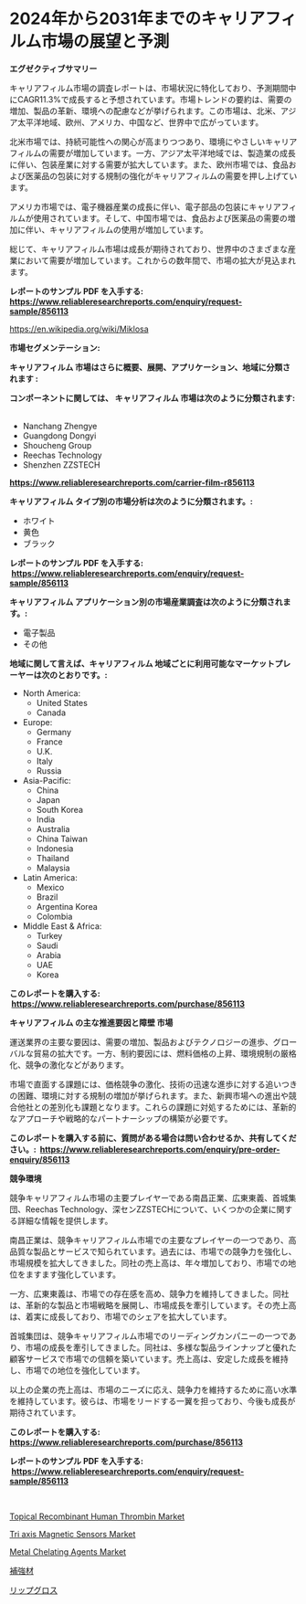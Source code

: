 <p><h1>2024年から2031年までのキャリアフィルム市場の展望と予測</h1></p><p><strong>エグゼクティブサマリー</strong></p>
<p><p>キャリアフィルム市場の調査レポートは、市場状況に特化しており、予測期間中にCAGR11.3%で成長すると予想されています。市場トレンドの要約は、需要の増加、製品の革新、環境への配慮などが挙げられます。この市場は、北米、アジア太平洋地域、欧州、アメリカ、中国など、世界中で広がっています。</p><p>北米市場では、持続可能性への関心が高まりつつあり、環境にやさしいキャリアフィルムの需要が増加しています。一方、アジア太平洋地域では、製造業の成長に伴い、包装産業に対する需要が拡大しています。また、欧州市場では、食品および医薬品の包装に対する規制の強化がキャリアフィルムの需要を押し上げています。</p><p>アメリカ市場では、電子機器産業の成長に伴い、電子部品の包装にキャリアフィルムが使用されています。そして、中国市場では、食品および医薬品の需要の増加に伴い、キャリアフィルムの使用が増加しています。</p><p>総じて、キャリアフィルム市場は成長が期待されており、世界中のさまざまな産業において需要が増加しています。これからの数年間で、市場の拡大が見込まれます。</p></p>
<p><strong>レポートのサンプル PDF を入手する: <a href="https://www.reliableresearchreports.com/enquiry/request-sample/856113">https://www.reliableresearchreports.com/enquiry/request-sample/856113</a></strong></p>
<p><a href="https://en.wikipedia.org/wiki/Miklosa">https://en.wikipedia.org/wiki/Miklosa</a></p>
<p><strong>市場セグメンテーション:</strong></p>
<p><strong> キャリアフィルム 市場はさらに概要、展開、アプリケーション、地域に分類されます :</strong></p>
<p><strong>コンポーネントに関しては、 キャリアフィルム 市場は次のように分類されます: &nbsp;</strong></p>
<p><ul><li>Nanchang Zhengye</li><li>Guangdong Dongyi</li><li>Shoucheng Group</li><li>Reechas Technology</li><li>Shenzhen ZZSTECH</li></ul></p>
<p><strong><a href="https://www.reliableresearchreports.com/carrier-film-r856113">https://www.reliableresearchreports.com/carrier-film-r856113</a></strong></p>
<p><strong> キャリアフィルム タイプ別の市場分析は次のように分類されます。:</strong></p>
<p><ul><li>ホワイト</li><li>黄色</li><li>ブラック</li></ul></p>
<p><strong>レポートのサンプル PDF を入手する: &nbsp;<a href="https://www.reliableresearchreports.com/enquiry/request-sample/856113">https://www.reliableresearchreports.com/enquiry/request-sample/856113</a></strong></p>
<p><strong> キャリアフィルム アプリケーション別の市場産業調査は次のように分類されます。:</strong></p>
<p><ul><li>電子製品</li><li>その他</li></ul></p>
<p><strong>地域に関して言えば、キャリアフィルム 地域ごとに利用可能なマーケットプレーヤーは次のとおりです。:</strong></p>
<p><ul>
    <li>
        North America:
        <ul>
            <li>United States</li>
            <li>Canada</li>
        </ul>
    </li>
    <li>
        Europe:
        <ul>
            <li>Germany</li>
            <li>France</li>
            <li>U.K.</li>
            <li>Italy</li>
            <li>Russia</li>
        </ul>
    </li>
    <li>
        Asia-Pacific:
        <ul>
            <li>China</li>
            <li>Japan</li>
            <li>South Korea</li>
            <li>India</li>
            <li>Australia</li>
            <li>China Taiwan</li>
            <li>Indonesia</li>
            <li>Thailand</li>
            <li>Malaysia</li>
        </ul>
    </li>
    <li>
        Latin America:
        <ul>
            <li>Mexico</li>
            <li>Brazil</li>
            <li>Argentina Korea</li>
            <li>Colombia</li>
        </ul>
    </li>
    <li>
        Middle East & Africa:
        <ul>
            <li>Turkey</li>
            <li>Saudi</li>
            <li>Arabia</li>
            <li>UAE</li>
            <li>Korea</li>
        </ul>
    </li>
    </ul></p>
<p><strong>このレポートを購入する: &nbsp;<a href="https://www.reliableresearchreports.com/purchase/856113">https://www.reliableresearchreports.com/purchase/856113</a></strong></p>
<p><strong>キャリアフィルム の主な推進要因と障壁 市場</strong></p>
<p><p>運送業界の主要な要因は、需要の増加、製品およびテクノロジーの進歩、グローバルな貿易の拡大です。一方、制約要因には、燃料価格の上昇、環境規制の厳格化、競争の激化などがあります。</p><p>市場で直面する課題には、価格競争の激化、技術の迅速な進歩に対する追いつきの困難、環境に対する規制の増加が挙げられます。また、新興市場への進出や競合他社との差別化も課題となります。これらの課題に対処するためには、革新的なアプローチや戦略的なパートナーシップの構築が必要です。</p></p>
<p><strong>このレポートを購入する前に、質問がある場合は問い合わせるか、共有してください。:&nbsp; <a href="https://www.reliableresearchreports.com/enquiry/pre-order-enquiry/856113">https://www.reliableresearchreports.com/enquiry/pre-order-enquiry/856113</a></strong></p>
<p><strong>競争環境</strong></p>
<p><p>競争キャリアフィルム市場の主要プレイヤーである南昌正業、広東東義、首城集団、Reechas Technology、深センZZSTECHについて、いくつかの企業に関する詳細な情報を提供します。</p><p>南昌正業は、競争キャリアフィルム市場での主要なプレイヤーの一つであり、高品質な製品とサービスで知られています。過去には、市場での競争力を強化し、市場規模を拡大してきました。同社の売上高は、年々増加しており、市場での地位をますます強化しています。</p><p>一方、広東東義は、市場での存在感を高め、競争力を維持してきました。同社は、革新的な製品と市場戦略を展開し、市場成長を牽引しています。その売上高は、着実に成長しており、市場でのシェアを拡大しています。</p><p>首城集団は、競争キャリアフィルム市場でのリーディングカンパニーの一つであり、市場の成長を牽引してきました。同社は、多様な製品ラインナップと優れた顧客サービスで市場での信頼を築いています。売上高は、安定した成長を維持し、市場での地位を強化しています。</p><p>以上の企業の売上高は、市場のニーズに応え、競争力を維持するために高い水準を維持しています。彼らは、市場をリードする一翼を担っており、今後も成長が期待されています。</p></p>
<p><strong>このレポートを購入する: &nbsp; <a href="https://www.reliableresearchreports.com/purchase/856113">https://www.reliableresearchreports.com/purchase/856113</a></strong></p>
<p><strong>レポートのサンプル PDF を入手する: &nbsp;<a href="https://www.reliableresearchreports.com/enquiry/request-sample/856113">https://www.reliableresearchreports.com/enquiry/request-sample/856113</a></strong><strong></strong></p>
<p>&nbsp;</p>
<p><p><a href="https://issuu.com/reportprime-2/docs/topical-recombinant-human-thrombin-market-size-203">Topical Recombinant Human Thrombin Market</a></p><p><a href="https://github.com/theanastasiyah/Market-Research-Report-List-1/blob/main/tri-axis-magnetic-sensors-market.md">Tri axis Magnetic Sensors Market</a></p><p><a href="https://medium.com/@luke.wilson7856/metal-chelating-agents-market-size-share-analysis-growth-trends-forecasts-2024-2031-66edeaae8315">Metal Chelating Agents Market</a></p><p><a href="https://github.com/DanykaKilback/Market-Research-Report-List-2/blob/main/36653909070.md">補強材</a></p><p><a href="https://medium.com/@jonesrgloria386/%E3%83%AA%E3%83%83%E3%83%97%E3%82%B0%E3%83%AD%E3%82%B9%E5%B8%82%E5%A0%B4-%E3%82%B0%E3%83%AD%E3%83%BC%E3%83%90%E3%83%AB%E3%81%8A%E3%82%88%E3%81%B3%E5%9C%B0%E5%9F%9F%E5%88%86%E6%9E%90-%E5%9C%B0%E5%9F%9F-%E5%9B%BD%E3%83%AC%E3%83%99%E3%83%AB%E3%81%AE%E5%88%86%E6%9E%90-%E7%AB%B6%E4%BA%89%E7%92%B0%E5%A2%83%E3%81%AB%E7%84%A6%E7%82%B9%E3%82%92%E5%BD%93%E3%81%A6%E3%81%9F%E5%88%86%E6%9E%90%E3%81%A8%E4%BA%88%E6%B8%AC-2024%E5%B9%B4-2031%E5%B9%B4-303a94f3fe85">リップグロス</a></p></p>
